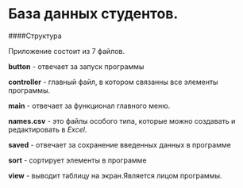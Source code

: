 # База данных студентов.

####Структура

Приложение состоит из 7 файлов.

**button** - отвечает за запуск программы

**controller** - главный файл, в котором связанны все элементы программы.

**main** -  отвечает за функционал главного меню.

**names.csv** - это файлы особого типа, которые можно создавать и редактировать в *Excel*.

**saved** - отвечает за сохранение введенных данных в программе

**sort** - сортирует элементы в программе

**view** - выводит таблицу на экран.Является лицом программы.
